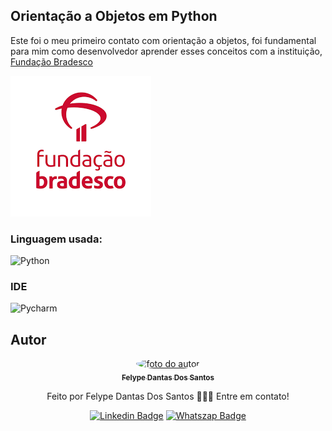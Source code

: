 ## Orientação a Objetos em Python

<p>Este foi o meu primeiro contato com orientação a objetos, foi fundamental para mim como desenvolvedor aprender esses conceitos com a instituição, <a href="https://www.ev.org.br/">Fundação Bradesco</a></p>
<img src="./download.png" alt="Imagem de Fundação Bradesco">

### Linguagem usada:

![Python](https://img.shields.io/badge/Python-3776AB?style=for-the-badge&logo=python&logoColor=white)

### IDE

![Pycharm](https://img.shields.io/badge/PyCharm-000000.svg?&style=for-the-badge&logo=PyCharm&logoColor=white)

## Autor
<div align="center">
<a href="https://www.linkedin.com/in/felype-dantas-dos-santos-94497b193?utm_source=share&utm_campaign=share_via&utm_content=profile&utm_medium=android_app">
<img style="border-radius: 50%;" src="https://github.com/FelypeDantas.png" width="100px;" alt="foto do autor"/>
 <br/>
 <sub><b>Felype Dantas Dos Santos</b></sub></a> <a href="https://www.linkedin.com/in/felype-dantas-dos-santos-94497b193?utm_source=share&utm_campaign=share_via&utm_content=profile&utm_medium=android_app" title="Linkedin"> </a>


Feito por Felype Dantas Dos Santos 👨🏻‍💻 Entre em contato!

[![Linkedin Badge](https://img.shields.io/badge/Felype-0A66C2.svg?style=for-the-badge&logo=LinkedIn&logoColor=white)](https://www.linkedin.com/in/felype-dantas-dos-santos-94497b193?utm_source=share&utm_campaign=share_via&utm_content=profile&utm_medium=android_app)
[![Whatszap Badge](https://img.shields.io/badge/Felype-25D366.svg?style=for-the-badge&logo=WhatsApp&logoColor=white)](https://wa.me/qr/EOCNNKM4XUHDM1)

</div>
